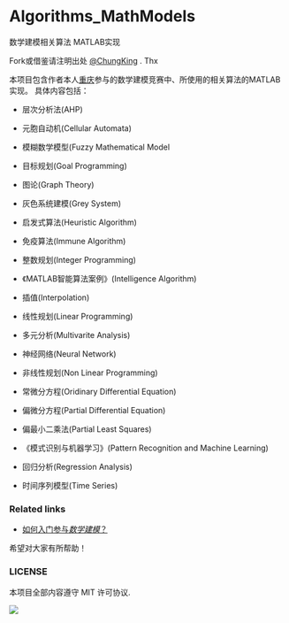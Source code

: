 # Algorithms_MathModels
数学建模相关算法 MATLAB实现

Fork或借鉴请注明出处 [@ChungKing](https://github.com/HuangCongQing) . Thx




本项目包含作者本人[重庆](https://github.com/HuangCongQing/Algorithms_MathModels)参与的数学建模竞赛中、所使用的相关算法的MATLAB实现。 具体内容包括：

* 层次分析法(AHP)

* 元胞自动机(Cellular Automata)

* 模糊数学模型(Fuzzy Mathematical Model

* 目标规划(Goal Programming)


* 图论(Graph Theory)

* 灰色系统建模(Grey System)

* 启发式算法(Heuristic Algorithm)

* 免疫算法(Immune Algorithm)

* 整数规划(Integer Programming)

* 《MATLAB智能算法案例》(Intelligence Algorithm)

* 插值(Interpolation)

* 线性规划(Linear Programming)

* 多元分析(Multivarite Analysis)

* 神经网络(Neural Network)

* 非线性规划(Non Linear Programming)

* 常微分方程(Oridinary Differential Equation)

* 偏微分方程(Partial Differential Equation)

* 偏最小二乘法(Partial Least Squares)

* 《模式识别与机器学习》(Pattern Recognition and Machine Learning)

* 回归分析(Regression Analysis)

* 时间序列模型(Time Series)

### Related links


* [如何入门参与*数学建模*？](https://www.zhihu.com/question/19714813/answer/18748623)

希望对大家有所帮助！

### LICENSE

本项目全部内容遵守 MIT 许可协议.

![](https://upload-images.jianshu.io/upload_images/4340772-15965fda5cde0281.png?imageMogr2/auto-orient/strip%7CimageView2/2/w/1240)
